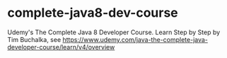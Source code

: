 # complete-java8-dev-course
Udemy's  The Complete Java 8 Developer Course. Learn Step by Step by Tim Buchalka, see https://www.udemy.com/java-the-complete-java-developer-course/learn/v4/overview
